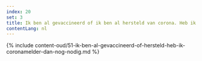 ```yaml
---
index: 20
set: 3
title: Ik ben al gevaccineerd of ik ben al hersteld van corona. Heb ik de CoronaMelder-app dan nog nodig?
contentLang: nl
---
```

{% include content-oud/51-ik-ben-al-gevaccineerd-of-hersteld-heb-ik-coronamelder-dan-nog-nodig.md %}
